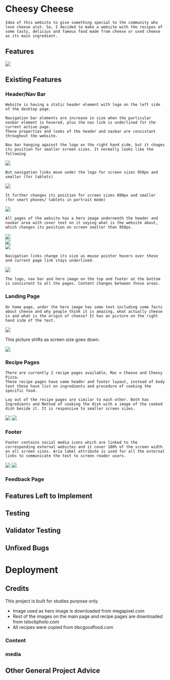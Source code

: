 # Cheesy Cheese
    Idea of this website to give something special to the community who love cheese alot. So, I decided to make a website with the recipes of some tasty, delicius and famous food made from cheese or used cheese as its main ingredient.
## Features

<img src="assets/images/responsive-main.png">

## Existing Features
### Header/Nav Bar

    Website is having a static header element with logo on the left side of the desktop page.

    Navigation bar elements are increase in size when the particular navbar element is hovered, plus the nav link is underlined for the current active page.
    These properties and looks of the header and navbar are consistant throughout the website.

    Nav bar hanging against the logo on the right hand side, but it chages its position for smaller screen sizes. It normally looks like the following
    
<img src="assets/images/header-navbar.png">

    But navigation links move under the logo for screen sizes 950px and smaller (for tablets)
<img src="assets/images/header-navbar-950px.png">

    It further changes its position for screen sizes 800px and smaller (for smart phones/ tablets in portrait mode)
<img src="assets/images/header-navbar-800px.png">

    All pages of the website has a hero image underneath the header and navbar area with cover text on it saying what is the website about, which changes its position on screen smaller than 950px.
<img src="assets/images/header-hero-image.png">
<br>
<img src="assets/images/header-hero-image-950px.png">
<br>
<img src="assets/images/header-hero-image-800px.png">

    Navigation links change its size as mouse pointer hovers over these and current page link stays underlined.
<img src="assets/images/nav-bar-hover.png">

    The logo, nav bar and hero image on the top and footer at the bottom is consistent to all the pages. Content changes between those areas. 

### Landing Page

    On home page, under the hero image has some text including some facts about cheese and why people think it is amazing, what actually cheese is and what is the origin of cheese? It has an picture on the right hand side of the text. 

<img src="assets/images/home-body.png">

This picture shifts as screen size goes down.

<img src="assets/images/home-body-800px.png">

### Recipe Pages
    There are currently 2 recipe pages available, Mac n Cheese and Cheesy Pizza.
    These recipe pages have same header and footer layout, instead of body text these have list on ingredients and procedure of cooking the specific food.

    Lay out of the recipe pages are similar to each other. Both has Ingredients and Method of cooking the dish with a image of the cooked dish beside it. It is responsive to smaller screen sizes.

<img src="assets/images/recipe.png">

<img src="assets/images/recipe-800px.png">

### Footer

    Footer contains social media icons which are linked to the corresponding external websites and it cover 100% of the screen width on all screen sizes. Aria label attribute is used for all the external links to communicate the text to screen reader users. 

<img src="assets/images/footer.png">
<img src="assets/images/footer-800px.png">



### Feedback Page

## Features Left to Implement

## Testing

## Validator Testing

## Unfixed Bugs

# Deployment

## Credits
This project is built for studies purpose only.
<ul>
    <li>Image used as hero image is downloaded from megapixel.com</li>
    <li>Rest of the images on the main page and recipe pages are downloaded from istockphoto.com </li>
    <li>All recipes were copied from bbcgoodfood.com</li>
</ul>
    
### Content

### media

## Other General Project Advice
